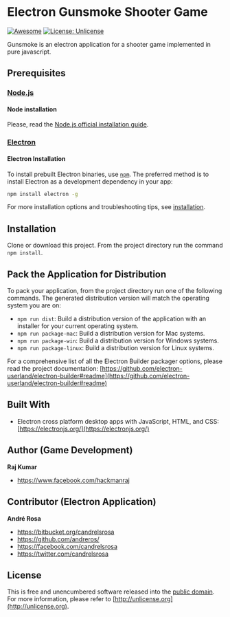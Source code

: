 # Electron Gunsmoke Shooter Game

[![Awesome](https://cdn.rawgit.com/sindresorhus/awesome/d7305f38d29fed78fa85652e3a63e154dd8e8829/media/badge.svg)](https://github.com/andreros/)
[![License: Unlicense](https://img.shields.io/badge/license-Unlicense-blue.svg)](http://unlicense.org/)

Gunsmoke is an electron application for a shooter game implemented in pure javascript.


## Prerequisites

### [Node.js](https://nodejs.org/en/download/)

#### Node installation

Please, read the [Node.js official installation guide](https://github.com/nodejs/node/wiki/Installation).

### [Electron](https://electronjs.org/)

#### Electron Installation

To install prebuilt Electron binaries, use [`npm`](https://docs.npmjs.com/).
The preferred method is to install Electron as a development dependency in your
app:

```sh
npm install electron -g
```

For more installation options and troubleshooting tips, see
[installation](https://github.com/electron/electron/blob/master/docs/tutorial/installation.md).


## Installation

Clone or download this project. From the project directory run the command `npm install`.


## Pack the Application for Distribution

To pack your application, from the project directory run one of the following commands. The generated distribution version
will match the operating system you are on:

*  `npm run dist`: Build a distribution version of the application with an installer for your current operating system.
*  `npm run package-mac`: Build a distribution version for Mac systems.
*  `npm run package-win`: Build a distribution version for Windows systems.
*  `npm run package-linux`: Build a distribution version for Linux systems.


For a comprehensive list of all the Electron Builder packager options, please read the project documentation:
[https://github.com/electron-userland/electron-builder#readme](https://github.com/electron-userland/electron-builder#readme)


## Built With

*  Electron cross platform desktop apps with JavaScript, HTML, and CSS: [https://electronjs.org/](https://electronjs.org/)


## Author (Game Development)

**Raj Kumar**

* <https://www.facebook.com/hackmanraj>


## Contributor (Electron Application)

**André Rosa**

* <https://bitbucket.org/candrelsrosa>
* <https://github.com/andreros/>
* <https://facebook.com/candrelsrosa>
* <https://twitter.com/candrelsrosa>


## License

This is free and unencumbered software released into the [public domain](UNLICENSE.txt). For more information,
please refer to [http://unlicense.org](http://unlicense.org).
